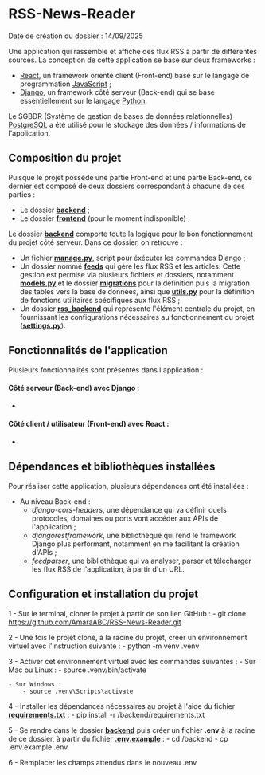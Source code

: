 # RSS-News-Reader
Date de création du dossier : 14/09/2025

Une application qui rassemble et affiche des flux RSS à partir de différentes sources. La conception de cette application se base sur deux frameworks :
- [React](https://react.dev/), un framework orienté client (Front-end) basé sur le langage de programmation [JavaScript](https://www.javascript.com/) ;
- [Django](https://www.djangoproject.com/), un framework côté serveur (Back-end) qui se base essentiellement sur le langage [Python](https://www.python.org/).

Le SGBDR (Système de gestion de bases de données relationnelles) [PostgreSQL](https://www.postgresql.org/) a été utilisé pour le stockage des données / informations de l'application.

## Composition du projet
Puisque le projet possède une partie Front-end et une partie Back-end, ce dernier est composé de deux dossiers correspondant à chacune de ces parties :
- Le dossier [**backend**](backend) ;
- Le dossier [**frontend**](frontend) (pour le moment indisponible) ;

Le dossier [**backend**](backend) comporte toute la logique pour le bon fonctionnement du projet côté serveur. Dans ce dossier, on retrouve :
- Un fichier [**manage.py**](backend/manage.py), script pour éxécuter les commandes Django ;
- Un dossier nommé [**feeds**](backend/feeds/) qui gère les flux RSS et les articles. Cette gestion est permise via plusieurs fichiers et dossiers, notamment [**models.py**](backend/feeds/models.py) et le dossier [**migrations**](backend/feeds/migrations/) pour la définition puis la migration des tables vers la base de données, ainsi que [**utils.py**](backend/feeds/utils.py) pour la définition de fonctions utilitaires spécifiques aux flux RSS ;
- Un dossier [**rss_backend**](backend/rss_backend/) qui représente l'élément centrale du projet, en fournissant les configurations nécessaires au fonctionnement du projet ([**settings.py**](backend/rss_backend/settings.py)).

## Fonctionnalités de l'application
Plusieurs fonctionnalités sont présentes dans l'application :
#### Côté serveur (Back-end) avec Django :
  - 

#### Côté client / utilisateur (Front-end) avec React :
  -   


## Dépendances et bibliothèques installées
Pour réaliser cette application, plusieurs dépendances ont été installées :
- Au niveau Back-end :
  - *django-cors-headers*, une dépendance qui va définir quels protocoles, domaines ou ports vont accéder aux APIs de l'application ;
  - *djangorestframework*, une bibliothèque qui rend le framework Django plus performant, notamment en me facilitant la création d'APIs ;
  - *feedparser*, une bibliothèque qui va analyser, parser et télécharger les flux RSS de l'application, à partir d'un URL.

## Configuration et installation du projet
  1 - Sur le terminal, cloner le projet à partir de son lien GitHub :
        - git clone https://github.com/AmaraABC/RSS-News-Reader.git

  2 - Une fois le projet cloné, à la racine du projet, créer un environnement virtuel avec l'instruction suivante :
        - python -m venv .venv
  
  3 - Activer cet environnement virtuel avec les commandes suivantes :
    - Sur Mac ou Linux :
        - source .venv/bin/activate
    
    - Sur Windows :
        - source .venv\Scripts\activate

  4 - Installer les dépendances nécessaires au projet à l'aide du fichier [**requirements.txt**](backend/requirements.txt) :
        - pip install -r /backend/requirements.txt
  
  5 - Se rendre dans le dossier [**backend**](/backend/) puis créer un fichier **.env** à la racine de ce dossier, à partir du fichier [**.env.example**](/backend/.env.example) :
        - cd /backend
        - cp .env.example .env

  6 - Remplacer les champs attendus dans le nouveau .env